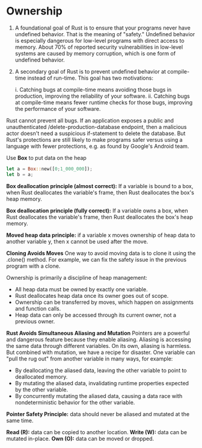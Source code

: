# Ownership

1. A foundational goal of Rust is to ensure that your programs never have
   undefined behavior. That is the meaning of "safety." Undefined behavior
   is especially dangerous for low-level programs with direct access to memory.
   About 70% of reported security vulnerabilities in low-level systems are
   caused by memory corruption, which is one form of undefined behavior.

2. A secondary goal of Rust is to prevent undefined behavior at compile-time
   instead of run-time. This goal has two motivations:

   i. Catching bugs at compile-time means avoiding those bugs in production,
      improving the reliability of your software.
   ii. Catching bugs at compile-time means fewer runtime checks for those bugs,
      improving the performance of your software.

Rust cannot prevent all bugs. If an application exposes a public and
unauthenticated /delete-production-database endpoint, then a malicious actor
doesn't need a suspicious if-statement to delete the database. But Rust's
protections are still likely to make programs safer versus using a language
with fewer protections, e.g. as found by Google's Android team.

Use __Box__ to put data on the heap

```Rust
let a = Box::new([0;1_000_000]);
let b = a;
```

__Box deallocation principle (almost correct):__ If a variable is bound to a box,
when Rust deallocates the variable's frame, then Rust deallocates the box's heap memory.

__Box deallocation principle (fully correct):__ If a variable owns a box, when Rust
deallocates the variable's frame, then Rust deallocates the box's heap memory.

__Moved heap data principle:__ if a variable x moves ownership of heap data to
another variable y, then x cannot be used after the move.

__Cloning Avoids Moves__
One way to avoid moving data is to clone it using the .clone() method. For example, we can fix the safety issue in the previous program with a clone.

Ownership is primarily a discipline of heap management:

* All heap data must be owned by exactly one variable.
* Rust deallocates heap data once its owner goes out of scope.
* Ownership can be transferred by moves, which happen on assignments and function calls.
* Heap data can only be accessed through its current owner, not a previous owner.

__Rust Avoids Simultaneous Aliasing and Mutation__
Pointers are a powerful and dangerous feature because they enable aliasing. Aliasing is accessing the same data through different variables. On its own, aliasing is harmless. But combined with mutation, we have a recipe for disaster. One variable can "pull the rug out" from another variable in many ways, for example:

* By deallocating the aliased data, leaving the other variable to point to deallocated memory.
* By mutating the aliased data, invalidating runtime properties expected by the other variable.
* By concurrently mutating the aliased data, causing a data race with nondeterministic behavior for the other variable.

__Pointer Safety Principle:__ data should never be aliased and mutated at the same time.

__Read (R):__ data can be copied to another location.
__Write (W):__ data can be mutated in-place.
__Own (O):__ data can be moved or dropped.
